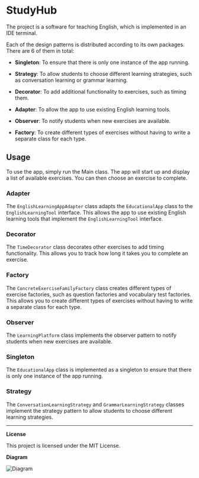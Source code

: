 # StudyHub

The project is a software for teaching English, which is implemented in an IDE terminal. 

Each of the design patterns is distributed according to its own packages. There are 6 of them in total:

- **Singleton**: To ensure that there is only one instance of the app running.

- **Strategy**: To allow students to choose different learning strategies, such as conversation learning or grammar learning.
  
- **Decorator**: To add additional functionality to exercises, such as timing them.
  
- **Adapter**: To allow the app to use existing English learning tools.

- **Observer**: To notify students when new exercises are available.
  
- **Factory**: To create different types of exercises without having to write a separate class for each type.

**Usage**
-----------
To use the app, simply run the Main class. The app will start up and display a list of available exercises. You can then choose an exercise to complete.

### Adapter
The `EnglishLearningAppAdapter` class adapts the `EducationalApp` class to the `EnglishLearningTool` interface. This allows the app to use existing English learning tools that implement the `EnglishLearningTool` interface.

### Decorator
The `TimeDecorator` class decorates other exercises to add timing functionality. This allows you to track how long it takes you to complete an exercise.

### Factory
The `ConcreteExerciseFamilyFactory` class creates different types of exercise factories, such as question factories and vocabulary test factories. This allows you to create different types of exercises without having to write a separate class for each type.

### Observer
The `LearningPlatform` class implements the observer pattern to notify students when new exercises are available.

### Singleton
The `EducationalApp` class is implemented as a singleton to ensure that there is only one instance of the app running.

### Strategy
The `ConversationLearningStrategy` and `GrammarLearningStrategy` classes implement the strategy pattern to allow students to choose different learning strategies.

--------------------------------------------------------------------------------------------------------------------------------------------

**License**

This project is licensed under the MIT License.

**Diagram**

![Diagram](https://github.com/Va11eyard/StudyHub/assets/116872985/a4845e45-fdb7-407e-9fcf-b53bc96d6e47)

